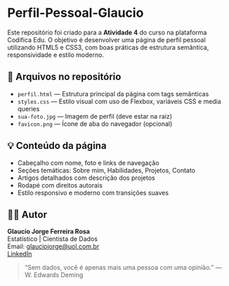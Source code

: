 # Perfil-Pessoal-Glaucio

Este repositório foi criado para a **Atividade 4** do curso na plataforma Codifica Edu. O objetivo é desenvolver uma página de perfil pessoal utilizando HTML5 e CSS3, com boas práticas de estrutura semântica, responsividade e estilo moderno.

## 📁 Arquivos no repositório

- `perfil.html` — Estrutura principal da página com tags semânticas
- `styles.css` — Estilo visual com uso de Flexbox, variáveis CSS e media queries
- `sua-foto.jpg` — Imagem de perfil (deve estar na raiz)
- `favicon.png` — Ícone de aba do navegador (opcional)

## 💡 Conteúdo da página

- Cabeçalho com nome, foto e links de navegação
- Seções temáticas: Sobre mim, Habilidades, Projetos, Contato
- Artigos detalhados com descrição dos projetos
- Rodapé com direitos autorais
- Estilo responsivo e moderno com transições suaves

## 👨‍💻 Autor

**Glaucio Jorge Ferreira Rosa**  
Estatístico | Cientista de Dados  
Email: glauciojorge@uol.com.br  
[LinkedIn](https://www.linkedin.com/in/glaucio-rosa)

> “Sem dados, você é apenas mais uma pessoa com uma opinião.” — W. Edwards Deming
